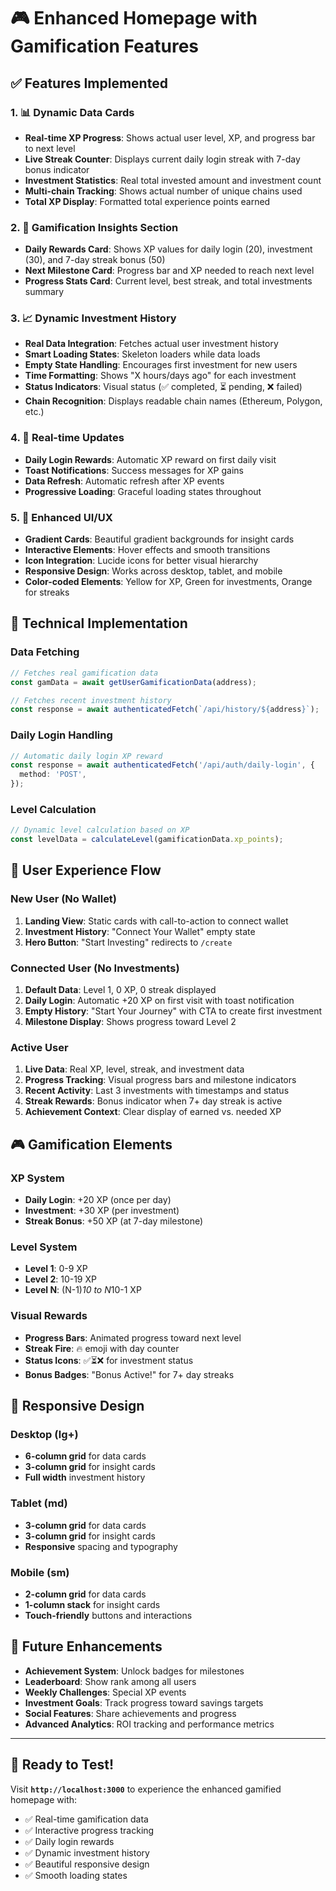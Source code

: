 # 🎮 **Enhanced Homepage with Gamification Features**

## ✅ **Features Implemented**

### 1. **📊 Dynamic Data Cards**
- **Real-time XP Progress**: Shows actual user level, XP, and progress bar to next level
- **Live Streak Counter**: Displays current daily login streak with 7-day bonus indicator
- **Investment Statistics**: Real total invested amount and investment count
- **Multi-chain Tracking**: Shows actual number of unique chains used
- **Total XP Display**: Formatted total experience points earned

### 2. **🎯 Gamification Insights Section**
- **Daily Rewards Card**: Shows XP values for daily login (20), investment (30), and 7-day streak bonus (50)
- **Next Milestone Card**: Progress bar and XP needed to reach next level
- **Progress Stats Card**: Current level, best streak, and total investments summary

### 3. **📈 Dynamic Investment History**
- **Real Data Integration**: Fetches actual user investment history
- **Smart Loading States**: Skeleton loaders while data loads
- **Empty State Handling**: Encourages first investment for new users
- **Time Formatting**: Shows "X hours/days ago" for each investment
- **Status Indicators**: Visual status (✅ completed, ⏳ pending, ❌ failed)
- **Chain Recognition**: Displays readable chain names (Ethereum, Polygon, etc.)

### 4. **🔄 Real-time Updates**
- **Daily Login Rewards**: Automatic XP reward on first daily visit
- **Toast Notifications**: Success messages for XP gains
- **Data Refresh**: Automatic refresh after XP events
- **Progressive Loading**: Graceful loading states throughout

### 5. **🎨 Enhanced UI/UX**
- **Gradient Cards**: Beautiful gradient backgrounds for insight cards
- **Interactive Elements**: Hover effects and smooth transitions
- **Icon Integration**: Lucide icons for better visual hierarchy
- **Responsive Design**: Works across desktop, tablet, and mobile
- **Color-coded Elements**: Yellow for XP, Green for investments, Orange for streaks

## 🔧 **Technical Implementation**

### Data Fetching
```typescript
// Fetches real gamification data
const gamData = await getUserGamificationData(address);

// Fetches recent investment history
const response = await authenticatedFetch(`/api/history/${address}`);
```

### Daily Login Handling
```typescript
// Automatic daily login XP reward
const response = await authenticatedFetch('/api/auth/daily-login', {
  method: 'POST',
});
```

### Level Calculation
```typescript
// Dynamic level calculation based on XP
const levelData = calculateLevel(gamificationData.xp_points);
```

## 🚀 **User Experience Flow**

### New User (No Wallet)
1. **Landing View**: Static cards with call-to-action to connect wallet
2. **Investment History**: "Connect Your Wallet" empty state
3. **Hero Button**: "Start Investing" redirects to `/create`

### Connected User (No Investments)
1. **Default Data**: Level 1, 0 XP, 0 streak displayed
2. **Daily Login**: Automatic +20 XP on first visit with toast notification
3. **Empty History**: "Start Your Journey" with CTA to create first investment
4. **Milestone Display**: Shows progress toward Level 2

### Active User
1. **Live Data**: Real XP, level, streak, and investment data
2. **Progress Tracking**: Visual progress bars and milestone indicators
3. **Recent Activity**: Last 3 investments with timestamps and status
4. **Streak Rewards**: Bonus indicator when 7+ day streak is active
5. **Achievement Context**: Clear display of earned vs. needed XP

## 🎮 **Gamification Elements**

### XP System
- **Daily Login**: +20 XP (once per day)
- **Investment**: +30 XP (per investment)
- **Streak Bonus**: +50 XP (at 7-day milestone)

### Level System
- **Level 1**: 0-9 XP
- **Level 2**: 10-19 XP  
- **Level N**: (N-1)*10 to N*10-1 XP

### Visual Rewards
- **Progress Bars**: Animated progress toward next level
- **Streak Fire**: 🔥 emoji with day counter
- **Status Icons**: ✅⏳❌ for investment status
- **Bonus Badges**: "Bonus Active!" for 7+ day streaks

## 📱 **Responsive Design**

### Desktop (lg+)
- **6-column grid** for data cards
- **3-column grid** for insight cards
- **Full width** investment history

### Tablet (md)
- **3-column grid** for data cards
- **3-column grid** for insight cards
- **Responsive** spacing and typography

### Mobile (sm)
- **2-column grid** for data cards
- **1-column stack** for insight cards
- **Touch-friendly** buttons and interactions

## 🔮 **Future Enhancements**

- **Achievement System**: Unlock badges for milestones
- **Leaderboard**: Show rank among all users
- **Weekly Challenges**: Special XP events
- **Investment Goals**: Track progress toward savings targets
- **Social Features**: Share achievements and progress
- **Advanced Analytics**: ROI tracking and performance metrics

---

## 🎯 **Ready to Test!**

Visit **`http://localhost:3000`** to experience the enhanced gamified homepage with:
- ✅ Real-time gamification data
- ✅ Interactive progress tracking  
- ✅ Daily login rewards
- ✅ Dynamic investment history
- ✅ Beautiful responsive design
- ✅ Smooth loading states